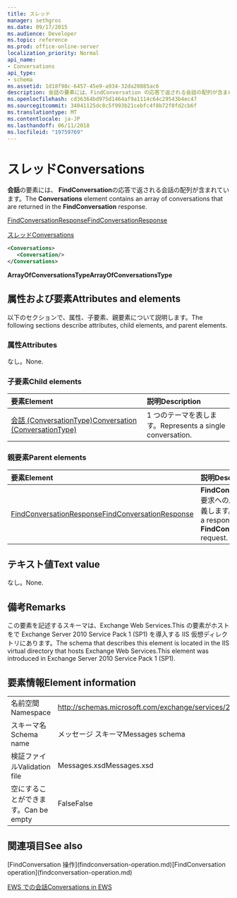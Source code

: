 ```yaml
---
title: スレッド
manager: sethgros
ms.date: 09/17/2015
ms.audience: Developer
ms.topic: reference
ms.prod: office-online-server
localization_priority: Normal
api_name:
- Conversations
api_type:
- schema
ms.assetid: 1d18f98c-6457-45e9-a934-32da20885ac6
description: 会話の要素には、FindConversation の応答で返される会話の配列が含まれています。
ms.openlocfilehash: cd36364bd975d1464af9a1114c64c29543b4ec47
ms.sourcegitcommit: 34041125dc8c5f993b21cebfc4f8b72f0fd2cb6f
ms.translationtype: MT
ms.contentlocale: ja-JP
ms.lasthandoff: 06/11/2018
ms.locfileid: "19759769"
---
```

# <a name="conversations"></a><span data-ttu-id="fb874-103">スレッド</span><span class="sxs-lookup"><span data-stu-id="fb874-103">Conversations</span></span>

<span data-ttu-id="fb874-104">**会話**の要素には、 **FindConversation**の応答で返される会話の配列が含まれています。</span><span class="sxs-lookup"><span data-stu-id="fb874-104">The **Conversations** element contains an array of conversations that are returned in the **FindConversation** response.</span></span> 
  
[<span data-ttu-id="fb874-105">FindConversationResponse</span><span class="sxs-lookup"><span data-stu-id="fb874-105">FindConversationResponse</span></span>](findconversationresponse.md)
  
[<span data-ttu-id="fb874-106">スレッド</span><span class="sxs-lookup"><span data-stu-id="fb874-106">Conversations</span></span>](conversations-ex15websvcsotherref.md)
  
```xml
<Conversations>
   <Conversation/>
</Conversations>
```

 <span data-ttu-id="fb874-107">**ArrayOfConversationsType**</span><span class="sxs-lookup"><span data-stu-id="fb874-107">**ArrayOfConversationsType**</span></span>
## <a name="attributes-and-elements"></a><span data-ttu-id="fb874-108">属性および要素</span><span class="sxs-lookup"><span data-stu-id="fb874-108">Attributes and elements</span></span>

<span data-ttu-id="fb874-109">以下のセクションで、属性、子要素、親要素について説明します。</span><span class="sxs-lookup"><span data-stu-id="fb874-109">The following sections describe attributes, child elements, and parent elements.</span></span>
  
### <a name="attributes"></a><span data-ttu-id="fb874-110">属性</span><span class="sxs-lookup"><span data-stu-id="fb874-110">Attributes</span></span>

<span data-ttu-id="fb874-111">なし。</span><span class="sxs-lookup"><span data-stu-id="fb874-111">None.</span></span>
  
### <a name="child-elements"></a><span data-ttu-id="fb874-112">子要素</span><span class="sxs-lookup"><span data-stu-id="fb874-112">Child elements</span></span>

|<span data-ttu-id="fb874-113">**要素**</span><span class="sxs-lookup"><span data-stu-id="fb874-113">**Element**</span></span>|<span data-ttu-id="fb874-114">**説明**</span><span class="sxs-lookup"><span data-stu-id="fb874-114">**Description**</span></span>|
|:-----|:-----|
|[<span data-ttu-id="fb874-115">会話 (ConversationType)</span><span class="sxs-lookup"><span data-stu-id="fb874-115">Conversation (ConversationType)</span></span>](conversation-conversationtype.md) <br/> |<span data-ttu-id="fb874-116">1 つのテーマを表します。</span><span class="sxs-lookup"><span data-stu-id="fb874-116">Represents a single conversation.</span></span>  <br/> |
   
### <a name="parent-elements"></a><span data-ttu-id="fb874-117">親要素</span><span class="sxs-lookup"><span data-stu-id="fb874-117">Parent elements</span></span>

|<span data-ttu-id="fb874-118">**要素**</span><span class="sxs-lookup"><span data-stu-id="fb874-118">**Element**</span></span>|<span data-ttu-id="fb874-119">**説明**</span><span class="sxs-lookup"><span data-stu-id="fb874-119">**Description**</span></span>|
|:-----|:-----|
|[<span data-ttu-id="fb874-120">FindConversationResponse</span><span class="sxs-lookup"><span data-stu-id="fb874-120">FindConversationResponse</span></span>](findconversationresponse.md) <br/> |<span data-ttu-id="fb874-121">**FindConversation**要求への応答を定義します。</span><span class="sxs-lookup"><span data-stu-id="fb874-121">Defines a response to a **FindConversation** request.</span></span>  <br/> |
   
## <a name="text-value"></a><span data-ttu-id="fb874-122">テキスト値</span><span class="sxs-lookup"><span data-stu-id="fb874-122">Text value</span></span>

<span data-ttu-id="fb874-123">なし。</span><span class="sxs-lookup"><span data-stu-id="fb874-123">None.</span></span>
  
## <a name="remarks"></a><span data-ttu-id="fb874-124">備考</span><span class="sxs-lookup"><span data-stu-id="fb874-124">Remarks</span></span>

<span data-ttu-id="fb874-125">この要素を記述するスキーマは、Exchange Web Services.This の要素がホストをで Exchange Server 2010 Service Pack 1 (SP1) を導入する IIS 仮想ディレクトリにあります。</span><span class="sxs-lookup"><span data-stu-id="fb874-125">The schema that describes this element is located in the IIS virtual directory that hosts Exchange Web Services.This element was introduced in Exchange Server 2010 Service Pack 1 (SP1).</span></span>
  
## <a name="element-information"></a><span data-ttu-id="fb874-126">要素情報</span><span class="sxs-lookup"><span data-stu-id="fb874-126">Element information</span></span>

|||
|:-----|:-----|
|<span data-ttu-id="fb874-127">名前空間</span><span class="sxs-lookup"><span data-stu-id="fb874-127">Namespace</span></span>  <br/> |http://schemas.microsoft.com/exchange/services/2006/messages  <br/> |
|<span data-ttu-id="fb874-128">スキーマ名</span><span class="sxs-lookup"><span data-stu-id="fb874-128">Schema name</span></span>  <br/> |<span data-ttu-id="fb874-129">メッセージ スキーマ</span><span class="sxs-lookup"><span data-stu-id="fb874-129">Messages schema</span></span>  <br/> |
|<span data-ttu-id="fb874-130">検証ファイル</span><span class="sxs-lookup"><span data-stu-id="fb874-130">Validation file</span></span>  <br/> |<span data-ttu-id="fb874-131">Messages.xsd</span><span class="sxs-lookup"><span data-stu-id="fb874-131">Messages.xsd</span></span>  <br/> |
|<span data-ttu-id="fb874-132">空にすることができます。</span><span class="sxs-lookup"><span data-stu-id="fb874-132">Can be empty</span></span>  <br/> |<span data-ttu-id="fb874-133">False</span><span class="sxs-lookup"><span data-stu-id="fb874-133">False</span></span>  <br/> |
   
## <a name="see-also"></a><span data-ttu-id="fb874-134">関連項目</span><span class="sxs-lookup"><span data-stu-id="fb874-134">See also</span></span>



<span data-ttu-id="fb874-135">
  [FindConversation 操作](findconversation-operation.md)</span><span class="sxs-lookup"><span data-stu-id="fb874-135">[FindConversation operation](findconversation-operation.md)</span></span>


[<span data-ttu-id="fb874-136">EWS での会話</span><span class="sxs-lookup"><span data-stu-id="fb874-136">Conversations in EWS</span></span>](http://msdn.microsoft.com/library/91e64629-db6c-4c94-9dcb-d386232e8467%28Office.15%29.aspx)

